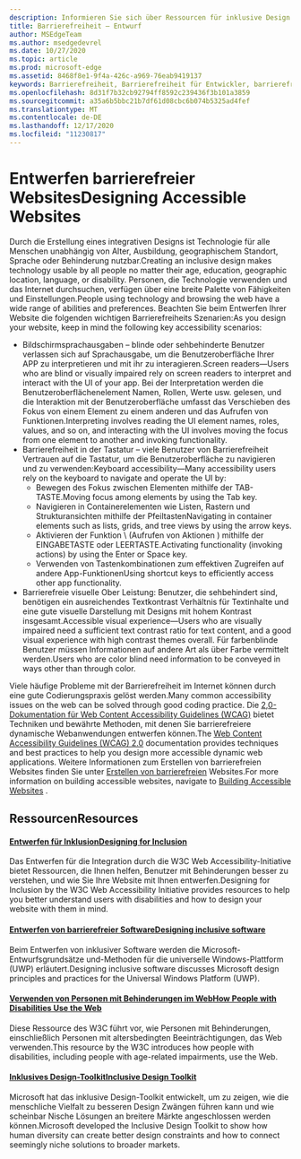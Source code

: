 ```yaml
---
description: Informieren Sie sich über Ressourcen für inklusive Design Tools und bewährte Methoden.
title: Barrierefreiheit – Entwurf
author: MSEdgeTeam
ms.author: msedgedevrel
ms.date: 10/27/2020
ms.topic: article
ms.prod: microsoft-edge
ms.assetid: 8468f8e1-9f4a-426c-a969-76eab9419137
keywords: Barrierefreiheit, Barrierefreiheit für Entwickler, barrierefreie Websites, Edge, Web-Entwicklung, Aria, Developer, UIA, UI-Automatisierung
ms.openlocfilehash: 8d31f7b32cb92794ff8592c239436f3b101a3859
ms.sourcegitcommit: a35a6b5bbc21b7df61d08cbc6b074b5325ad4fef
ms.translationtype: MT
ms.contentlocale: de-DE
ms.lasthandoff: 12/17/2020
ms.locfileid: "11230817"
---
```

# <span data-ttu-id="f665a-104">Entwerfen barrierefreier Websites</span><span class="sxs-lookup"><span data-stu-id="f665a-104">Designing Accessible Websites</span></span>  

<span data-ttu-id="f665a-105">Durch die Erstellung eines integrativen Designs ist Technologie für alle Menschen unabhängig von Alter, Ausbildung, geographischem Standort, Sprache oder Behinderung nutzbar.</span><span class="sxs-lookup"><span data-stu-id="f665a-105">Creating an inclusive design makes technology usable by all people no matter their age, education, geographic location, language, or disability.</span></span>  <span data-ttu-id="f665a-106">Personen, die Technologie verwenden und das Internet durchsuchen, verfügen über eine breite Palette von Fähigkeiten und Einstellungen.</span><span class="sxs-lookup"><span data-stu-id="f665a-106">People using technology and browsing the web have a wide range of abilities and preferences.</span></span>  <span data-ttu-id="f665a-107">Beachten Sie beim Entwerfen Ihrer Website die folgenden wichtigen Barrierefreiheits Szenarien:</span><span class="sxs-lookup"><span data-stu-id="f665a-107">As you design your website, keep in mind the following key accessibility scenarios:</span></span>

*   <span data-ttu-id="f665a-108">Bildschirmsprachausgaben – blinde oder sehbehinderte Benutzer verlassen sich auf Sprachausgabe, um die Benutzeroberfläche Ihrer APP zu interpretieren und mit ihr zu interagieren.</span><span class="sxs-lookup"><span data-stu-id="f665a-108">Screen readers—Users who are blind or visually impaired rely on screen readers to interpret and interact with the UI of your app.</span></span>  <span data-ttu-id="f665a-109">Bei der Interpretation werden die Benutzeroberflächenelement Namen, Rollen, Werte usw. gelesen, und die Interaktion mit der Benutzeroberfläche umfasst das Verschieben des Fokus von einem Element zu einem anderen und das Aufrufen von Funktionen.</span><span class="sxs-lookup"><span data-stu-id="f665a-109">Interpreting involves reading the UI element names, roles, values, and so on, and interacting with the UI involves moving the focus from one element to another and invoking functionality.</span></span>
*   <span data-ttu-id="f665a-110">Barrierefreiheit in der Tastatur – viele Benutzer von Barrierefreiheit Vertrauen auf die Tastatur, um die Benutzeroberfläche zu navigieren und zu verwenden:</span><span class="sxs-lookup"><span data-stu-id="f665a-110">Keyboard accessibility—Many accessibility users rely on the keyboard to navigate and operate the UI by:</span></span>
    *   <span data-ttu-id="f665a-111">Bewegen des Fokus zwischen Elementen mithilfe der TAB-TASTE.</span><span class="sxs-lookup"><span data-stu-id="f665a-111">Moving focus among elements by using the Tab key.</span></span>
    *   <span data-ttu-id="f665a-112">Navigieren in Containerelementen wie Listen, Rastern und Strukturansichten mithilfe der Pfeiltasten</span><span class="sxs-lookup"><span data-stu-id="f665a-112">Navigating in container elements such as lists, grids, and tree views by using the arrow keys.</span></span>
    *   <span data-ttu-id="f665a-113">Aktivieren der Funktion \ (Aufrufen von Aktionen \) mithilfe der EINGABETASTE oder LEERTASTE.</span><span class="sxs-lookup"><span data-stu-id="f665a-113">Activating functionality \(invoking actions\) by using the Enter or Space key.</span></span>
    *   <span data-ttu-id="f665a-114">Verwenden von Tastenkombinationen zum effektiven Zugreifen auf andere App-Funktionen</span><span class="sxs-lookup"><span data-stu-id="f665a-114">Using shortcut keys to efficiently access other app functionality.</span></span>
*   <span data-ttu-id="f665a-115">Barrierefreie visuelle Ober Leistung: Benutzer, die sehbehindert sind, benötigen ein ausreichendes Textkontrast Verhältnis für Textinhalte und eine gute visuelle Darstellung mit Designs mit hohem Kontrast insgesamt.</span><span class="sxs-lookup"><span data-stu-id="f665a-115">Accessible visual experience—Users who are visually impaired need a sufficient text contrast ratio for text content, and a good visual experience with high contrast themes overall.</span></span>  <span data-ttu-id="f665a-116">Für farbenblinde Benutzer müssen Informationen auf andere Art als über Farbe vermittelt werden.</span><span class="sxs-lookup"><span data-stu-id="f665a-116">Users who are color blind need information to be conveyed in ways other than through color.</span></span>

<span data-ttu-id="f665a-117">Viele häufige Probleme mit der Barrierefreiheit im Internet können durch eine gute Codierungspraxis gelöst werden.</span><span class="sxs-lookup"><span data-stu-id="f665a-117">Many common accessibility issues on the web can be solved through good coding practice.</span></span>  <span data-ttu-id="f665a-118">Die [2,0-Dokumentation für Web Content Accessibility Guidelines (WCAG)](https://www.w3.org/TR/WCAG20) bietet Techniken und bewährte Methoden, mit denen Sie barrierefreiere dynamische Webanwendungen entwerfen können.</span><span class="sxs-lookup"><span data-stu-id="f665a-118">The [Web Content Accessibility Guidelines (WCAG) 2.0](https://www.w3.org/TR/WCAG20) documentation provides techniques and best practices to help you design more accessible dynamic web applications.</span></span>  <span data-ttu-id="f665a-119">Weitere Informationen zum Erstellen von barrierefreien Websites finden Sie unter [Erstellen von barrierefreien](./build/index.md) Websites.</span><span class="sxs-lookup"><span data-stu-id="f665a-119">For more information on building accessible websites, navigate to [Building Accessible Websites](./build/index.md) .</span></span>

## <span data-ttu-id="f665a-120">Ressourcen</span><span class="sxs-lookup"><span data-stu-id="f665a-120">Resources</span></span>  

#### [<span data-ttu-id="f665a-121">Entwerfen für Inklusion</span><span class="sxs-lookup"><span data-stu-id="f665a-121">Designing for Inclusion</span></span>](https://w3.org/WAI/users/Overview.html)  

<span data-ttu-id="f665a-122">Das Entwerfen für die Integration durch die W3C Web Accessibility-Initiative bietet Ressourcen, die Ihnen helfen, Benutzer mit Behinderungen besser zu verstehen, und wie Sie Ihre Website mit Ihnen entwerfen.</span><span class="sxs-lookup"><span data-stu-id="f665a-122">Designing for Inclusion by the W3C Web Accessibility Initiative provides resources to help you better understand users with disabilities and how to design your website with them in mind.</span></span>

#### [<span data-ttu-id="f665a-123">Entwerfen von barrierefreier Software</span><span class="sxs-lookup"><span data-stu-id="f665a-123">Designing inclusive software</span></span>](https://msdn.microsoft.com/windows/uwp/accessibility/designing-inclusive-software)  

<span data-ttu-id="f665a-124">Beim Entwerfen von inklusiver Software werden die Microsoft-Entwurfsgrundsätze und-Methoden für die universelle Windows-Plattform (UWP) erläutert.</span><span class="sxs-lookup"><span data-stu-id="f665a-124">Designing inclusive software discusses Microsoft design principles and practices for the Universal Windows Platform (UWP).</span></span>

#### [<span data-ttu-id="f665a-125">Verwenden von Personen mit Behinderungen im Web</span><span class="sxs-lookup"><span data-stu-id="f665a-125">How People with Disabilities Use the Web</span></span>](https://www.w3.org/WAI/intro/people-use-web/Overview.html)  

<span data-ttu-id="f665a-126">Diese Ressource des W3C führt vor, wie Personen mit Behinderungen, einschließlich Personen mit altersbedingten Beeinträchtigungen, das Web verwenden.</span><span class="sxs-lookup"><span data-stu-id="f665a-126">This resource by the W3C introduces how people with disabilities, including people with age-related impairments, use the Web.</span></span>

#### [<span data-ttu-id="f665a-127">Inklusives Design-Toolkit</span><span class="sxs-lookup"><span data-stu-id="f665a-127">Inclusive Design Toolkit</span></span>](https://www.microsoft.com/design/practice#howwemake-section)  

<span data-ttu-id="f665a-128">Microsoft hat das inklusive Design-Toolkit entwickelt, um zu zeigen, wie die menschliche Vielfalt zu besseren Design Zwängen führen kann und wie scheinbar Nische Lösungen an breitere Märkte angeschlossen werden können.</span><span class="sxs-lookup"><span data-stu-id="f665a-128">Microsoft developed the Inclusive Design Toolkit to show how human diversity can create better design constraints and how to connect seemingly niche solutions to broader markets.</span></span>
